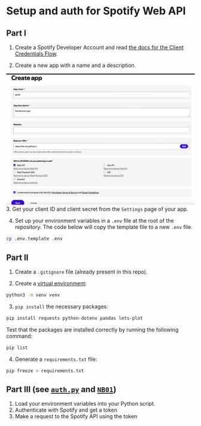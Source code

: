# Setup and auth for Spotify Web API

## Part I 
1. Create a Spotify Developer Account and read [the docs for the Client Credentials Flow](https://developer.spotify.com/documentation/web-api/tutorials/client-credentials-flow).

2. Create a new app with a name and a description. 

![Create a new app](figures/spotify_app.png)
3. Get your client ID and client secret from the `Settings` page of your app. 

4. Set up your environment variables in a `.env` file at the root of the repository. The code below will copy the template file to a new `.env` file.

```bash
cp .env.template .env
```

## Part II
1. Create a `.gitignore` file (already present in this repo). 

2. Create a [virtual environment](https://www.freecodecamp.org/news/how-to-setup-virtual-environments-in-python/):

```bash
python3 -m venv venv
```
3. `pip install` the necessary packages: 

```bash
pip install requests python-dotenv pandas lets-plot
```

Test that the packages are installed correctly by running the following command:

```bash
pip list
```

4. Generate a `requirements.txt` file: 

```bash
pip freeze > requirements.txt
```

## Part III (see [`auth.py`](code/auth.py) and [`NB01`](code/NB01%20-%20Data%20Collection.ipynb))

1. Load your environment variables into your Python script. 
2. Authenticate with Spotify and get a token
3. Make a request to the Spotify API using the token